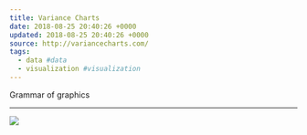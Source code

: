 ```yaml
---
title: Variance Charts
date: 2018-08-25 20:40:26 +0000
updated: 2018-08-25 20:40:26 +0000
source: http://variancecharts.com/
tags:
  - data #data
  - visualization #visualization
---
```

Grammar of graphics
* * *
![](Variance%20Charts.html.resources/A99A62AB-7ED6-4DFE-8179-B16CEDD3D4C8.jpg)